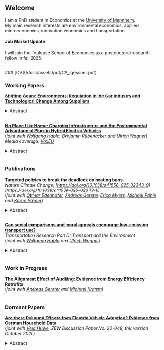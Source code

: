 ## Welcome

I am a PhD student in Economics at the [University of Mannheim](https://www.uni-mannheim.de/gess/).<br/>
My main research interests are environmental economics, applied microeconomics, innovation economics and transportation.<br/>

#### Job Market Update
I will join the Toulouse School of Economics as a postdoctoral research fellow in fall 2025. 

<br/>
### [CV](/docs/assets/pdf/CV_jgessner.pdf)
<br/>

### Working Papers

**[Shifting Gears: Environmental Regulation in the Car Industry and Technological Change Among Suppliers](https://www.crctr224.de/research/discussion-papers/archive/dp654)** <br/>
<details>
  <summary>Abstract</summary>
Decarbonizing industries to mitigate climate change requires technological change. Innovation by suppliers can play a crucial role for the technological transition, particularly when suppliers have expertise on zero-emission technologies. In this paper, I study the effect of environmental regulation in a downstream industry on the innovation outcomes of suppliers in the context of the European CO2 emission standard for passenger cars. I construct a novel data set that links administrative data on car manufacturer compliance to supplier patent data using information on automotive supply chains. To identify causal effects of changes in the stringency of the emission standard, I leverage the heterogeneous exposure of automotive suppliers to changes in the composition of the European car market in the aftermath of the 2015 Volkswagen diesel scandal. I find that exposure to more stringent environmental regulation increases innovation for zero-emission vehicle technologies among existing suppliers. In addition, the likelihood that car manufacturers form new supply chain links to firms with prior knowledge on technologies to reduce vehicle emissions increases in response to more stringent environmental regulation. These results suggest that environmental regulation induces economically significant technology spillovers to the regulated industry. 
</details>
<br/>

**[No Place Like Home: Charging Infrastructure and the Environmental Advantage of Plug-in Hybrid Electric Vehicles](https://cepr.org/system/files/publication-files/DP20069.pdf)** <br/> (*joint with [Wolfgang Habla](https://www.dhbw-vs.de/hochschule/mitarbeitende/wolfgang-habla.html), Benjamin Rübenacker and [Ulrich Wagner](https://ulrichwagner.eu/)*)<br/> *Media coverage: [VoxEU](https://cepr.org/voxeu/columns/home-charging-and-plug-hybrid-electric-vehicles-strategy-real-world-emissions)*<br/>
<details>
  <summary>Abstract</summary>
Many European companies face the challenge of lowering CO2 emissions from their company car fleets. A promising lever is to increase the notoriously low electric usage of Plug-in Hybrid Electric Vehicles (PHEVs). This paper examines whether home charging infrastructure can help achieve these goals. We leverage quasi-experimental variation in the delivery and installation of home chargers to quantify the impact of this technology on energy use and CO2 emissions of PHEV company cars held by 856 employees of a large German company. Since fuel and electricity expenditures for these cars are covered by the employer, home charging mainly changes the nonmonetary costs to an employee. We find that access to home charging increases electricity consumption by 317.9 (±23.3) kWh per quarter and decreases fuel consumption by 97.97 (±36.5) liters, reducing CO2 emissions by 38%. Moreover, access to home charging increases the employee's propensity to choose a Battery Electric Vehicle (BEV) upon renewal of the lease by 28.4 (±25.6) percentage points. We use these estimates to compute the private levelized abatement costs of home chargers for a range of scenarios characterizing the diffusion of BEVs and the effect of the program on vehicle choice. With current tax-inclusive energy prices, home chargers break even for the company within eight to 16 years. 
</details>
<br/>


### Publications
**Targeted policies to break the deadlock on heating bans.** <br/>*Nature Climate Change, [https://doi.org/10.1038/s41558-025-02343-9](https://doi.org/10.1038/s41558-025-02343-9)* <br/> (*joint with [Ottmar Edenhofer](https://www.pik-potsdam.de/members/edenh/homepage-de), [Andreas Gerster](https://sites.google.com/site/andgerster/home), [Erica Myers](https://sites.google.com/site/ericacatherinemyers/), [Michael Pahle](https://www.pik-potsdam.de/members/pahle/homepage-de) and [Karen Palmer](https://www.rff.org/people/karen-l-palmer/)*)<br/>
<details>
  <summary>Abstract</summary>
As an important policy instrument for building sector decarbonization, bans on fossil fuel-based heating face fierce opposition with doubts over their economic viability. With a unified perspective that incorporates the views of proponents and opponents, we discuss the importance of targeted policies to break the deadlock.
</details>
<br/>

**[Can social comparisons and moral appeals encourage low-emission transport use?](https://www.sciencedirect.com/science/article/pii/S1361920924002463)** <br/>*Transportation Research Part D: Transport and the Environment* <br/> (*joint with [Wolfgang Habla](https://www.dhbw-vs.de/hochschule/mitarbeitende/wolfgang-habla.html) and [Ulrich Wagner](https://ulrichwagner.eu/)*)<br/>
<details>
  <summary>Abstract</summary>
Because company cars add to corporate CO2 footprints, companies are beginning to replace cars with mobility budgets that employees can use for leisure and commuting trips. This study examines whether nudges can encourage sustainable travel in such a subsidized setting. We conduct a field experiment with 341 employees of a large German company. Observing expenditure items charged to the mobility budget, we test if social comparisons and a climate-related moral appeal induce a shift towards low-emissions transport modes. We find that simultaneous application of both nudges causes a reduction in car use, particularly taxi and ride sharing, as well as substitution towards micromobility, but not public transport. The social comparison alone is not effective, and the treatment effects of the combined nudge vanish in the second half of the treatment period. Survey evidence suggests that these results are driven by a minority that complies with the communicated social norm.
</details>
<br/>

### Work in Progress
**The Alignment Effect of Auditing: Evidence from Energy Efficiency Retrofits** <br/> (*joint with [Andreas Gerster](https://sites.google.com/site/andgerster/) and [Michael Kramm](https://sites.google.com/site/michaelkramm/)*)<br/>
<br/>

### Dormant Papers
**[Are there Rebound Effects from Electric Vehicle Adoption? Evidence from German Household Data](https://ftp.zew.de/pub/zew-docs/dp/dp20048.pdf)** <br/> (*joint with [Vera Huwe](https://www.uni-due.de/soziooekonomie/huwe), ZEW Discussion Paper No. 20-048, this version October 2020*)<br/>
<details>
  <summary>Abstract</summary>
    We analyze rebound effects of electric vehicle adoption on both the extensive (vehicle ownership) and the intensive (vehicle mileage) margin using cross-sectional household level data on vehilce ownership and use from Germany. For the identification of changes in the number of cars owned after electric vehicle adoption, we predict counterfactual car ownership using a supervised learning approach. We then investigate the effect of electric vehicle adoption on household mileage based on a matching of households owning electric vehicles to similar owners of conventional cars. We cannot verify a significant increase in the number of cars owned for households with one electric and one conventional vehicle. However, electric vehicle ownership is associated with a significant reduction in annual mileage of -23 % of the sample mean. For the selection of covariates for matching, we contrast an ad hoc variable selection with a data-driven variable selection method (double LASSO). Here, we find that the data-driven variable selection changes the magnitude of the estimation results substantially.
</details>
      

